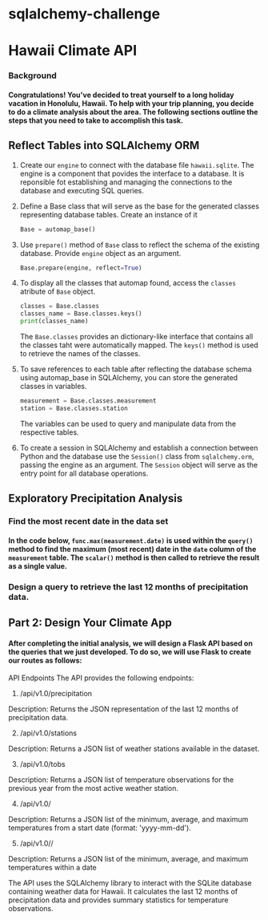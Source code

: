 # sqlalchemy-challenge

# Hawaii Climate API

### Background 

#### Congratulations! You've decided to treat yourself to a long holiday vacation in Honolulu, Hawaii. To help with your trip planning, you decide to do a climate analysis about the area. The following sections outline the steps that you need to take to accomplish this task.

## Reflect Tables into SQLAlchemy ORM

1. Create our `engine` to connect with the database file `hawaii.sqlite`. The engine is a component that povides the interface to a database. It is reponsible fot establishing and managing the connections to the database and executing SQL queries.
2. Define a Base class that will serve as the base for the generated classes representing database tables. Create an instance of it 

    ```python
    Base = automap_base()
    ```
3. Use `prepare()` method of `Base` class to reflect the schema of the existing database. Provide `engine` object as an argument. 
    ```python
    Base.prepare(engine, reflect=True)
     ```
4. To display all the classes that automap found, access the `classes` atribute of `Base` object.
    ```python
    classes = Base.classes
    classes_name = Base.classes.keys()
    print(classes_name)
     ```
    The `Base.classes` provides an dictionary-like interface that contains all the classes taht were automatically mapped. The `keys()` method is used to retrieve the names of the classes.

5. To save references to each table after reflecting the database schema using automap_base in SQLAlchemy, you can store the generated classes in variables.
    ```python
    measurement = Base.classes.measurement
    station = Base.classes.station
     ```
    The variables can be used to query and manipulate data from the respective tables.

6. To create a session in SQLAlchemy and establish a connection between Python and the database use the `Session()` class from `sqlalchemy.orm`, passing the engine as an argument. The `Session` object will serve as the entry point for all database operations.

## Exploratory Precipitation Analysis

### Find the most recent date in the data set

#### In the code below, `func.max(measurement.date)` is used within the `query()` method to find the maximum (most recent) date in the `date` column of the `measurement` table. The `scalar()` method is then called to retrieve the result as a single value.

### Design a query to retrieve the last 12 months of precipitation data.

## Part 2: Design Your Climate App

#### After completing the initial analysis, we will design a Flask API based on the queries that we just developed. To do so, we will use Flask to create our routes as follows:

API Endpoints
The API provides the following endpoints:

1. /api/v1.0/precipitation

Description: Returns the JSON representation of the last 12 months of precipitation data.

2. /api/v1.0/stations

Description: Returns a JSON list of weather stations available in the dataset.

3. /api/v1.0/tobs

Description: Returns a JSON list of temperature observations for the previous year from the most active weather station.

4. /api/v1.0/<start>

Description: Returns a JSON list of the minimum, average, and maximum temperatures from a start date (format: 'yyyy-mm-dd').

5. /api/v1.0/<start>/<end>

Description: Returns a JSON list of the minimum, average, and maximum temperatures within a date 

The API uses the SQLAlchemy library to interact with the SQLite database containing weather data for Hawaii. It calculates the last 12 months of precipitation data and provides summary statistics for temperature observations.